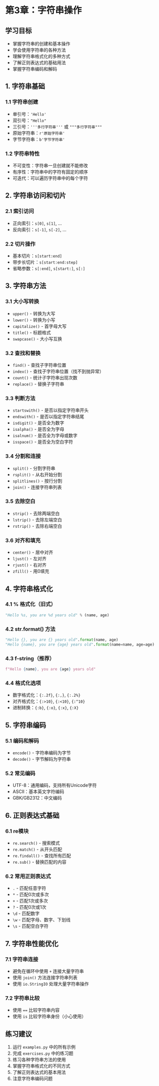 # 第3章：字符串操作

## 学习目标
- 掌握字符串的创建和基本操作
- 学会使用字符串的各种方法
- 理解字符串格式化的多种方式
- 了解正则表达式的基础用法
- 掌握字符串编码和解码

## 1. 字符串基础

### 1.1 字符串创建
- 单引号：`'Hello'`
- 双引号：`"Hello"`
- 三引号：`'''多行字符串'''` 或 `"""多行字符串"""`
- 原始字符串：`r'原始字符串'`
- 字节字符串：`b'字节字符串'`

### 1.2 字符串特性
- 不可变性：字符串一旦创建就不能修改
- 有序性：字符串中的字符有固定的顺序
- 可迭代：可以遍历字符串中的每个字符

## 2. 字符串访问和切片

### 2.1 索引访问
- 正向索引：`s[0]`, `s[1]`, ...
- 反向索引：`s[-1]`, `s[-2]`, ...

### 2.2 切片操作
- 基本切片：`s[start:end]`
- 带步长切片：`s[start:end:step]`
- 省略参数：`s[:end]`, `s[start:]`, `s[:]`

## 3. 字符串方法

### 3.1 大小写转换
- `upper()` - 转换为大写
- `lower()` - 转换为小写
- `capitalize()` - 首字母大写
- `title()` - 标题格式
- `swapcase()` - 大小写互换

### 3.2 查找和替换
- `find()` - 查找子字符串位置
- `index()` - 查找子字符串位置（找不到抛异常）
- `count()` - 统计子字符串出现次数
- `replace()` - 替换子字符串

### 3.3 判断方法
- `startswith()` - 是否以指定字符串开头
- `endswith()` - 是否以指定字符串结尾
- `isdigit()` - 是否全为数字
- `isalpha()` - 是否全为字母
- `isalnum()` - 是否全为字母或数字
- `isspace()` - 是否全为空白字符

### 3.4 分割和连接
- `split()` - 分割字符串
- `rsplit()` - 从右开始分割
- `splitlines()` - 按行分割
- `join()` - 连接字符串列表

### 3.5 去除空白
- `strip()` - 去除两端空白
- `lstrip()` - 去除左端空白
- `rstrip()` - 去除右端空白

### 3.6 对齐和填充
- `center()` - 居中对齐
- `ljust()` - 左对齐
- `rjust()` - 右对齐
- `zfill()` - 用0填充

## 4. 字符串格式化

### 4.1 % 格式化（旧式）
```python
"Hello %s, you are %d years old" % (name, age)
```

### 4.2 str.format() 方法
```python
"Hello {}, you are {} years old".format(name, age)
"Hello {name}, you are {age} years old".format(name=name, age=age)
```

### 4.3 f-string（推荐）
```python
f"Hello {name}, you are {age} years old"
```

### 4.4 格式化选项
- 数字格式化：`{:.2f}`, `{:,}`, `{:.2%}`
- 对齐格式化：`{:>10}`, `{:<10}`, `{:^10}`
- 进制转换：`{:b}`, `{:o}`, `{:x}`, `{:X}`

## 5. 字符串编码

### 5.1 编码和解码
- `encode()` - 字符串编码为字节
- `decode()` - 字节解码为字符串

### 5.2 常见编码
- UTF-8：通用编码，支持所有Unicode字符
- ASCII：基本英文字符编码
- GBK/GB2312：中文编码

## 6. 正则表达式基础

### 6.1 re模块
- `re.search()` - 搜索模式
- `re.match()` - 从开头匹配
- `re.findall()` - 查找所有匹配
- `re.sub()` - 替换匹配的内容

### 6.2 常用正则表达式
- `.` - 匹配任意字符
- `*` - 匹配0次或多次
- `+` - 匹配1次或多次
- `?` - 匹配0次或1次
- `\d` - 匹配数字
- `\w` - 匹配字母、数字、下划线
- `\s` - 匹配空白字符

## 7. 字符串性能优化

### 7.1 字符串连接
- 避免在循环中使用 `+` 连接大量字符串
- 使用 `join()` 方法连接字符串列表
- 使用 `io.StringIO` 处理大量字符串操作

### 7.2 字符串比较
- 使用 `==` 比较字符串内容
- 使用 `is` 比较字符串身份（小心使用）

## 练习建议

1. 运行 `examples.py` 中的所有示例
2. 完成 `exercises.py` 中的练习题
3. 练习各种字符串方法的使用
4. 掌握字符串格式化的不同方式
5. 了解正则表达式的基本用法
6. 注意字符串编码问题